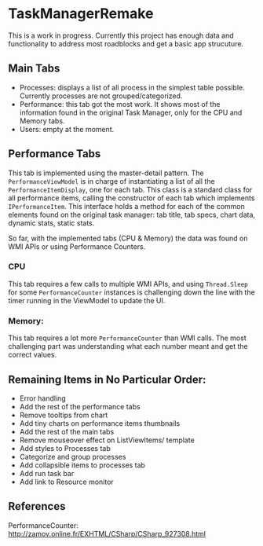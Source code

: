 # TaskManagerRemake
This is a work in progress. Currently this project has enough data and functionality to address most roadblocks and get a basic app strucuture.

## Main Tabs
- Processes: displays a list of all process in the simplest table possible. Currently processes are not grouped/categorized.
- Performance: this tab got the most work. It shows most of the information found in the original Task Manager, only for the CPU and Memory tabs.
- Users: empty at the moment.

## Performance Tabs
This tab is implemented using the master-detail pattern. The `PerformanceViewModel` is in charge of instantiating a list of all the `PerformanceItemDisplay`, one for each tab. This class is a standard class for all performance items, calling the constructor of each tab which implements `IPerformanceItem`.
This interface holds a method for each of the common elements found on the original task manager: tab title, tab specs, chart data, dynamic stats, static stats.

So far, with the implemented tabs (CPU & Memory) the data was found on WMI APIs or using Performance Counters.

### CPU
This tab requires a few calls to multiple WMI APIs, and using `Thread.Sleep` for some `PerformanceCounter` instances is challenging down the line with the timer running in the ViewModel to update the UI.
### Memory:
This tab requires a lot more `PerformanceCounter` than WMI calls. The most challenging part was understanding what each number meant and get the correct values.

## Remaining Items in No Particular Order:
- Error handling
- Add the rest of the performance tabs
- Remove tooltips from chart
- Add tiny charts on performance items thumbnails
- Add the rest of the main tabs
- Remove mouseover effect on ListViewItems/ template
- Add styles to Processes tab
- Categorize and group processes
- Add collapsible items to processes tab
- Add run task bar
- Add link to Resource monitor

## References
PerformanceCounter: http://zamov.online.fr/EXHTML/CSharp/CSharp_927308.html